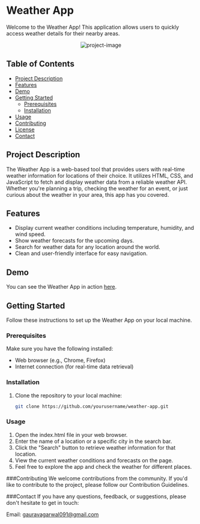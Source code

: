 # Weather App

Welcome to the Weather App! This application allows users to quickly access weather details for their nearby areas.

<p align="center"><img src="https://socialify.git.ci/gauravag091/weather-app/image?language=1&amp;owner=1&amp;name=1&amp;stargazers=1&amp;theme=Light" alt="project-image"></p>

## Table of Contents

- [Project Description](#project-description)
- [Features](#features)
- [Demo](#demo)
- [Getting Started](#getting-started)
  - [Prerequisites](#prerequisites)
  - [Installation](#installation)
- [Usage](#usage)
- [Contributing](#contributing)
- [License](#license)
- [Contact](#contact)

## Project Description

The Weather App is a web-based tool that provides users with real-time weather information for locations of their choice. It utilizes HTML, CSS, and JavaScript to fetch and display weather data from a reliable weather API. Whether you're planning a trip, checking the weather for an event, or just curious about the weather in your area, this app has you covered.

## Features

- Display current weather conditions including temperature, humidity, and wind speed.
- Show weather forecasts for the upcoming days.
- Search for weather data for any location around the world.
- Clean and user-friendly interface for easy navigation.

## Demo

You can see the Weather App in action [here]([link-to-demo](https://gauravag091.github.io/weather-app/)).

## Getting Started

Follow these instructions to set up the Weather App on your local machine.

### Prerequisites

Make sure you have the following installed:

- Web browser (e.g., Chrome, Firefox)
- Internet connection (for real-time data retrieval)

### Installation

1. Clone the repository to your local machine:

   ```bash
   git clone https://github.com/yourusername/weather-app.git

### Usage
1. Open the index.html file in your web browser.
2. Enter the name of a location or a specific city in the search bar.
3. Click the "Search" button to retrieve weather information for that location.
4. View the current weather conditions and forecasts on the page.
5. Feel free to explore the app and check the weather for different places.

###Contributing
We welcome contributions from the community. If you'd like to contribute to the project, please follow our Contribution Guidelines.

###Contact
If you have any questions, feedback, or suggestions, please don't hesitate to get in touch:

Email: gauravagarwal091@gmail.com

